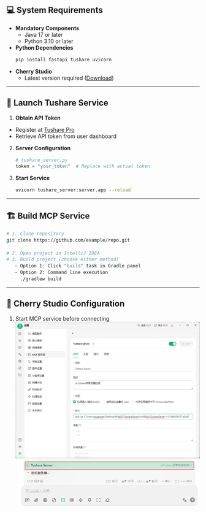 ## 💻 **System Requirements**
- **Mandatory Components**
  - Java 17 or later
  - Python 3.10 or later
- **Python Dependencies**
  ```bash
  pip install fastapi tushare uvicorn
  ```
- **Cherry Studio**
  - Latest version required ([Download](https://docs.cherry-ai.com/cherry-studio/download))

---

## 🚀 **Launch Tushare Service**

1. **Obtain API Token**
  - Register at [Tushare Pro](https://tushare.pro/)
  - Retrieve API token from user dashboard

2. **Server Configuration**
   ```python
   # tushare_server.py
   token = "your_token"  # Replace with actual token
   ```

3. **Start Service**
   ```bash
   uvicorn tushare_server:server.app --reload
   ```

---

## 🏗️ **Build MCP Service**

```bash
# 1. Clone repository
git clone https://github.com/example/repo.git

# 2. Open project in IntelliJ IDEA  
# 3. Build project (choose either method)
   - Option 1: Click "build" task in Gradle panel  
   - Option 2: Command line execution  
     ./gradlew build
```

---

## 🔌 **Cherry Studio Configuration**

1. Start MCP service before connecting
   ![img.png](img.png)
   ![img_1.png](img_1.png)
